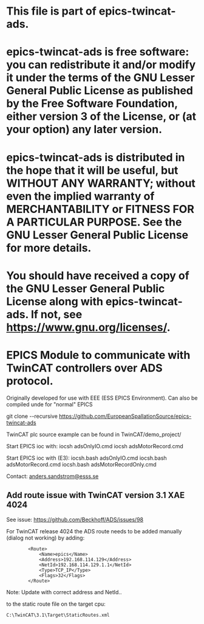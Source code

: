 #
#    This file is part of epics-twincat-ads.
#
#    epics-twincat-ads is free software: you can redistribute it and/or modify it under the terms of the GNU Lesser General Public License as published by the Free Software Foundation, either version 3 of the License, or (at your option) any later version.
#
#    epics-twincat-ads is distributed in the hope that it will be useful, but WITHOUT ANY WARRANTY; without even the implied warranty of MERCHANTABILITY or FITNESS FOR A PARTICULAR PURPOSE. See the GNU Lesser General Public License for more details.
#
#    You should have received a copy of the GNU Lesser General Public License along with epics-twincat-ads. If not, see <https://www.gnu.org/licenses/>.
#
# EPICS Module to communicate with TwinCAT controllers over ADS protocol.

Originally developed for use with EEE (ESS EPICS Environment).
Can also be compiled unde for "normal" EPICS

git clone --recursive https://github.com/EuropeanSpallationSource/epics-twincat-ads

TwinCAT plc source example  can be found in TwinCAT/demo_project/

Start EPICS ioc with:
iocsh adsOnlyIO.cmd
iocsh adsMotorRecord.cmd

Start EPICS ioc with (E3):
iocsh.bash adsOnlyIO.cmd
iocsh.bash adsMotorRecord.cmd
iocsh.bash adsMotorRecordOnly.cmd

Contact: anders.sandstrom@esss.se

## Add route issue with TwinCAT version 3.1 XAE 4024
See issue: https://github.com/Beckhoff/ADS/issues/98

For TwinCAT release 4024 the ADS route needs to be added manually (dialog not working) by adding: 
```
		<Route>
			<Name>epics</Name>
			<Address>192.168.114.129</Address>
			<NetId>192.168.114.129.1.1</NetId>
			<Type>TCP_IP</Type>
			<Flags>32</Flags>
		</Route>
```
Note: Update with correct address and NetId..

to the static route file on the target cpu:
```
C:\TwinCAT\3.1\Target\StaticRoutes.xml 
```
